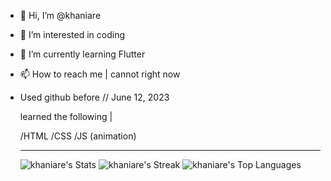 - 👋 Hi, I’m @khaniare
- 👀 I’m interested in coding
- 🌱 I’m currently learning Flutter
- 📫 How to reach me | cannot right now


- Used github before // June 12, 2023

  learned the following |
  
  /HTML
    /CSS
      /JS (animation)
  ________________________________________

  ![khaniare's Stats](https://github-readme-stats.vercel.app/api?username=khaniare&theme=onedark&show_icons=true&hide_border=false&count_private=true)
  ![khaniare's Streak](https://github-readme-streak-stats.herokuapp.com/?user=khaniare&theme=onedark&hide_border=false)
  ![khaniare's Top Languages](https://github-readme-stats.vercel.app/api/top-langs/?username=khaniare&theme=onedark&show_icons=true&hide_border=false&layout=compact)
